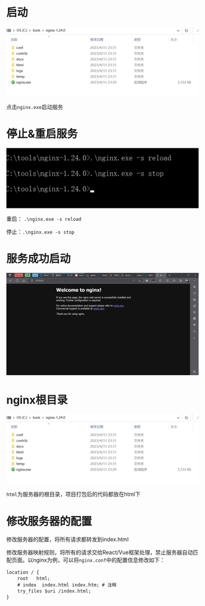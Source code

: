 

# 启动

![](./img/uTools_1681589135024.png)

点击`nginx.exe`启动服务

# 停止&重启服务

![](./img/uTools_1681591065440.png)



重启： `.\nginx.exe -s reload`

停止：`.\nginx.exe -s stop`



# 服务成功启动

![](./img/uTools_1681589334068.png)



# nginx根目录

![](./img/uTools_1681589135024.png)

`html`为服务器的根目录，项目打包后的代码都放在html下



# 修改服务器的配置

修改服务器的配置，将所有请求都转发到index.html

修改服务器映射规则，将所有的请求交给React/Vue框架处理，禁止服务器自动匹配页面。以nginx为例，可以将`nginx.conf`中的配置信息修改如下：

```nginx
location / {
    root   html;
    # index  index.html index.htm; # 注释
    try_files $uri /index.html;
}
```

